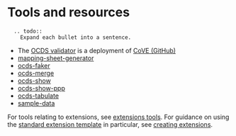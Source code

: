 # Tools and resources

```eval_rst
  .. todo::
    Expand each bullet into a sentence.
```

* The [OCDS validator](http://standard.open-contracting.org/validator/) is a deployment of [CoVE (GitHub)](https://github.com/OpenDataServices/cove)
* [mapping-sheet-generator](https://github.com/open-contracting/mapping-sheet-generator)
* [ocds-faker](https://github.com/open-contracting/ocds-faker)
* [ocds-merge](https://github.com/open-contracting/ocds-merge)
* [ocds-show](https://github.com/open-contracting/ocds-show)
* [ocds-show-ppp](https://github.com/open-contracting/ocds-show-ppp)
* [ocds-tabulate](https://github.com/open-contracting/ocds-tabulate)
* [sample-data](https://github.com/open-contracting/sample-data)

For tools relating to extensions, see [extensions tools](../extensions#tools). For guidance on using the [standard extension template](https://github.com/open-contracting/standard_extension_template) in particular, see [creating extensions](../extensions#creating-extensions).
